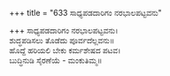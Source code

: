 +++
title = "633 ಸಾಧ್ಯಪಡದಾರಿಗಂ ನರಭಾಲಪಟ್ಟವನು"

+++
ಸಾಧ್ಯಪಡದಾರಿಗಂ ನರಭಾಲಪಟ್ಟವನು।  
ಶುದ್ಧಪಡಿಸಲು ತೊಡೆದು ಪೂರ್ವದೆಲ್ಲವನು॥  
ಹೊದ್ದೆ ಹರಿಯಲಿ ಬೇಕು ಕರ್ಮಶೇಷದ ಪಟವ।  
ಬುದ್ಧಿನುಡಿ ಸೈರಣೆಯೆ - ಮಂಕುತಿಮ್ಮ॥  
